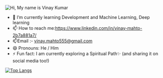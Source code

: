 ![Hi, My name is Vinay Kumar]([[https://ibb.co/PYV3ZKx](https://www.imghippo.com/i/MIqKd1727776742.png)](https://ibb.co/PYV3ZKx))





- 🌱 I’m currently learning Development and Machine Learning, Deep learning
- 📫 How to reach me:https://www.linkedin.com/in/vinay-mahto-2b7a881a7/
- 📫Email :- vinay.mahto555@gmail.com
- 😄 Pronouns: He / Him
- ⚡ Fun fact: I am currently exploring a Spiritual Path✨ (and sharing it on social media too!)

[![Top Langs](https://github-readme-stats.vercel.app/api/top-langs/?username=vinaykumar231)](https://github.com/anuraghazra/github-readme-stats)

<!--
*dev02chandan/dev02chandan* is a ✨ special ✨ repository because its README.md (this file) appears on your GitHub profile.

Here are some ideas to get you started:

- 🔭 I’m currently working on ...
- 🌱 I’m currently learning ...
- 👯 I’m looking to collaborate on ...
- 🤔 I’m looking for help with ...
- 💬 Ask me about ...
- 📫 How to reach me: ...
- 😄 Pronouns: ...
- ⚡ Fun fact: ...
-->
